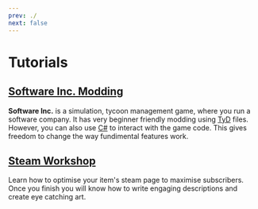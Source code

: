 ```yaml
---
prev: ./
next: false
---
```


# Tutorials

## [Software Inc. Modding](/sinc/)

**Software Inc.** is a simulation, tycoon management game, where you run a software company. It has very beginner friendly modding using [TyD](languages/TyD) files. However, you can also use [C#](languages/CSharp) to interact with the game code. This gives freedom to change the way fundimental features work.

## [Steam Workshop](/steam-101/)

Learn how to optimise your item's steam page to maximise subscribers. Once you finish you will know how to write engaging descriptions and create eye catching art.